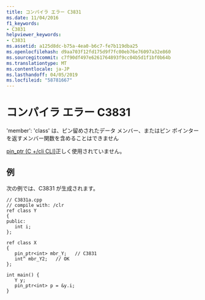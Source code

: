```yaml
---
title: コンパイラ エラー C3831
ms.date: 11/04/2016
f1_keywords:
- C3831
helpviewer_keywords:
- C3831
ms.assetid: a125d8dc-b75a-4ea0-b6c7-fe7b119dba25
ms.openlocfilehash: d9aa703f12fd175d9f7fc00eb76e76097a32e860
ms.sourcegitcommit: c7f90df497e6261764893f9cc04b5d1f1bf0b64b
ms.translationtype: MT
ms.contentlocale: ja-JP
ms.lasthandoff: 04/05/2019
ms.locfileid: "58781667"
---
```

# <a name="compiler-error-c3831"></a>コンパイラ エラー C3831

'member': 'class' は、ピン留めされたデータ メンバー、またはピン ポインターを返すメンバー関数を含めることはできません

[pin_ptr (C +/cli CLI)](../../extensions/pin-ptr-cpp-cli.md)正しく使用されていません。

## <a name="example"></a>例

次の例では、C3831 が生成されます。

```
// C3831a.cpp
// compile with: /clr
ref class Y
{
public:
   int i;
};

ref class X
{
   pin_ptr<int> mbr_Y;   // C3831
   int^ mbr_Y2;   // OK
};

int main() {
   Y y;
   pin_ptr<int> p = &y.i;
}
```
